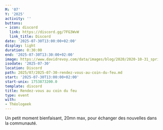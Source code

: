 ```yaml
---
M: '07'
Y: '2025'
activity: ''
buttons:
- icon: discord
  link: https://discord.gg/7FG3WvW
  link_title: Discord
date: '2025-07-30T13:00:00+02:00'
display: light
duration: 0:30:00
end: '2025-07-30T13:30:00+02:00'
image: https://www.davidrevoy.com/data/images/blog/2020/2020-10-31_spritely_scene.jpg
isodate: '2025-07-30'
location: Discord
path: 2025/07/2025-07-30-rendez-vous-au-coin-du-feu.md
start: '2025-07-30T13:00:00+02:00'
start-unix: 1753873200.0
template: discord
title: Rendez-vous au coin du feu
type: event
with:
- Théologeek
---
```

Un petit moment bienfaisant, 20mn max, pour échanger des nouvelles dans la communauté.